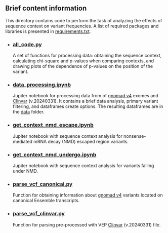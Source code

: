 ## Brief content information
This directory contains code to perform the task of analyzing the effects of sequence context on variant frequencies. A list of required packages and libraries is presented in [requirements.txt](requirements.txt).

* ### [all_code.py](all_code.py)
  A set of functions for processing data: obtaining the sequence context, calculating chi-square and p-values when comparing contexts, and drawing plots of the dependence of p-values on the position of the variant.

  
* ### [data_processing.ipynb](data_processing.ipynb)  
  Jupiter notebook for processing data from of [gnomad v4](https://gnomad.broadinstitute.org/downloads#v4) exomes and [Clinvar](https://ftp.ncbi.nlm.nih.gov/pub/clinvar/vcf_GRCh38/) (v.20240331). It contains a brief data analysis, primary variant filtering, and dataframes create options. The resulting dataframes are in the [data](data) folder.

  
* ### [get_context_nmd_escape.ipynb](get_context_nmd_escape.ipynb)  
  Jupiter notebook with sequence context analysis for nonsense-mediated mRNA decay (NMD) escaped region variants. 

  
* ### [get_context_nmd_undergo.ipynb](get_context_nmd_undergo.ipynb)  
  Jupiter notebook with sequence context analysis for variants falling under NMD.

  
* ### [parse_vcf_canonical.py](parse_vcf_canonical.py)  
  Function for obtaining information about [gnomad v4](https://gnomad.broadinstitute.org/downloads#v4) variants located on canonical Ensemble transcripts.

  
* ### [parse_vcf_clinvar.py](parse_vcf_clinvar.py)  
  Function for parsing pre-processed with VEP [Clinvar](https://ftp.ncbi.nlm.nih.gov/pub/clinvar/vcf_GRCh38/) (v.20240331) file.
